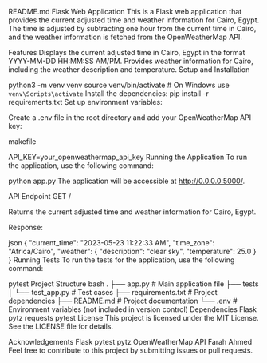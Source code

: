 README.md
Flask Web Application
This is a Flask web application that provides the current adjusted time and weather information for Cairo, Egypt. The time is adjusted by subtracting one hour from the current time in Cairo, and the weather information is fetched from the OpenWeatherMap API.

Features
Displays the current adjusted time in Cairo, Egypt in the format YYYY-MM-DD HH:MM:SS AM/PM.
Provides weather information for Cairo, including the weather description and temperature.
Setup and Installation

python3 -m venv venv
source venv/bin/activate   # On Windows use `venv\Scripts\activate`
Install the dependencies:
pip install -r requirements.txt
Set up environment variables:

Create a .env file in the root directory and add your OpenWeatherMap API key:

makefile

API_KEY=your_openweathermap_api_key
Running the Application
To run the application, use the following command:


python app.py
The application will be accessible at http://0.0.0.0:5000/.

API Endpoint
GET /

Returns the current adjusted time and weather information for Cairo, Egypt.

Response:

json
{
  "current_time": "2023-05-23 11:22:33 AM",
  "time_zone": "Africa/Cairo",
  "weather": {
    "description": "clear sky",
    "temperature": 25.0
  }
}
Running Tests
To run the tests for the application, use the following command:


pytest
Project Structure
bash
.
├── app.py                  # Main application file
├── tests
│   └── test_app.py         # Test cases
├── requirements.txt        # Project dependencies
├── README.md               # Project documentation
└── .env                    # Environment variables (not included in version control)
Dependencies
Flask
pytz
requests
pytest
License
This project is licensed under the MIT License. See the LICENSE file for details.

Acknowledgements
Flask
pytest
pytz
OpenWeatherMap API
Farah Ahmed
Feel free to contribute to this project by submitting issues or pull requests.
